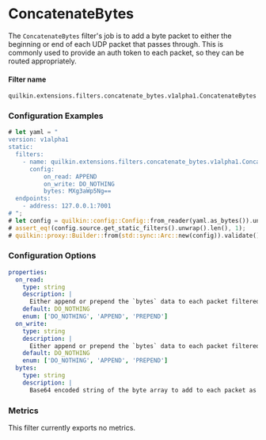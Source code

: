 # ConcatenateBytes

The `ConcatenateBytes` filter's job is to add a byte packet to either the beginning or end of each UDP packet that passes
through. This is commonly used to provide an auth token to each packet, so they can be routed appropriately.  

#### Filter name
```text
quilkin.extensions.filters.concatenate_bytes.v1alpha1.ConcatenateBytes
```

### Configuration Examples
```rust
# let yaml = "
version: v1alpha1
static:
  filters:
    - name: quilkin.extensions.filters.concatenate_bytes.v1alpha1.ConcatenateBytes
      config:
          on_read: APPEND
          on_write: DO_NOTHING
          bytes: MXg3aWp5Ng==
  endpoints:
    - address: 127.0.0.1:7001
# ";
# let config = quilkin::config::Config::from_reader(yaml.as_bytes()).unwrap();
# assert_eq!(config.source.get_static_filters().unwrap().len(), 1);
# quilkin::proxy::Builder::from(std::sync::Arc::new(config)).validate().unwrap();
```

### Configuration Options

```yaml
properties:
  on_read:
    type: string
    description: |
      Either append or prepend the `bytes` data to each packet filtered on read of the listening port.
    default: DO_NOTHING
    enum: ['DO_NOTHING', 'APPEND', 'PREPEND']
  on_write:
    type: string
    description: |
      Either append or prepend the `bytes` data to each packet filtered on write of the listening port.
    default: DO_NOTHING
    enum: ['DO_NOTHING', 'APPEND', 'PREPEND']    
  bytes:
    type: string
    description: |
      Base64 encoded string of the byte array to add to each packet as it is filtered.
```

### Metrics

This filter currently exports no metrics.

